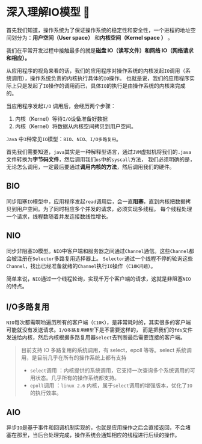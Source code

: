 # 深入理解IO模型 :hammer:

首先我们知道，操作系统为了保证操作系统的稳定性和安全性，一个进程的地址空间划分为：**用户空间（User space）** 和**内核空间（Kernel space ）** 。

我们在平常开发过程中接触最多的就是**磁盘 IO（读写文件）**和**网络 IO（网络请求和相应）。**

从应用程序的视角来看的话，我们的应用程序对操作系统的内核发起`IO`调用（系统调用），操作系统负责的内核执行具体的`IO`操作。
也就是说，我们的应用程序实际上只是发起了`IO`操作的调用而已，具体`IO`的执行是由操作系统的内核来完成的。

当应用程序发起`I/O` 调用后，会经历两个步骤：
1. 内核（Kernel）等待`I/O`设备准备好数据
2. 内核（Kernel）将数据从内核空间拷贝到用户空间。

`Java` 中`3`种常见`IO`模型：`BIO`、`NIO`、`I/O多路复用`。

首先我们需要知道，`java`其实是一种解释型语言，通过`JVM`虚拟机将我们的`.java`文件转换为**字节码文件**，然后调用我们`os`中的`syscall`方法，
我们必须明确的是，无论怎么调用，一定最后要通过**调用内核的方法**，然后调用我们的硬件。

## BIO

同步阻塞`IO`模型中，应用程序发起`read`调用后，会一直**阻塞**，直到内核把数据拷贝到用户空间。为了同时相应多个并发的请求，必须实现多线程。
每个线程处理一个请求，线程数随着并发连接数线性增长。

## NIO

同步非阻塞`IO`模型。`NIO`中客户端和服务器之间通过`Channel`通信。这些`Channel`都会被注册在`Selector`多路复用选择器上。
`Selector`通过一个线程不停的轮询这些`Channel`，找出已经准备就绪的`Channel`执行`IO`操作（`C10K问题`）。

简单来说，`NIO`通过一个线程轮询，实现千万个客户端的请求，这就是非阻塞`NIO`的特点。

## I/O多路复用

`NIO`每次都需啊哟遍历所有的客户端（`C10K`），是非常耗时的，其实很多的客户端可能就没有发送请求。`I/O多路复用模型`下是不需要这样的，
而是把我们的`fds`文件发送给内核，然后内核根据多路复用器`select`去判断最后需要连接的客户端。

> 目前支持 IO 多路复用的系统调用，有 select，epoll 等等。select 系统调用，是目前几乎在所有的操作系统上都有支持
>  - `select`调用 ：内核提供的系统调用，它支持一次查询多个系统调用的可用状态。几乎所有的操作系统都支持。
>  - `epoll`调用 ：`linux 2.6` 内核，属于`select`调用的增强版本，优化了`IO`的执行效率。

## AIO

异步`IO`是基于事件和回调机制实现的，也就是应用操作之后会直接返回，不会堵塞在那里，当后台处理完成，操作系统会通知相应的线程进行后续的操作。